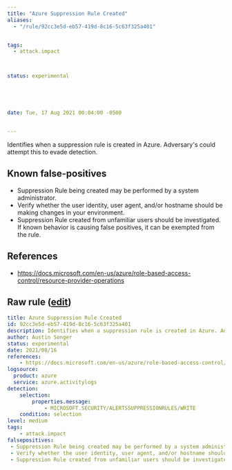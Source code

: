 ```yaml
---
title: "Azure Suppression Rule Created"
aliases:
  - "/rule/92cc3e5d-eb57-419d-8c16-5c63f325a401"


tags:
  - attack.impact



status: experimental





date: Tue, 17 Aug 2021 00:04:00 -0500


---
```


Identifies when a suppression rule is created in Azure. Adversary's could attempt this to evade detection.

<!--more-->


## Known false-positives

* Suppression Rule being created may be performed by a system administrator.
* Verify whether the user identity, user agent, and/or hostname should be making changes in your environment.
* Suppression Rule created from unfamiliar users should be investigated. If known behavior is causing false positives, it can be exempted from the rule.



## References

* https://docs.microsoft.com/en-us/azure/role-based-access-control/resource-provider-operations


## Raw rule ([edit](https://github.com/SigmaHQ/sigma/edit/master/rules/cloud/azure/azure_suppression_rule_created.yml))
```yaml
title: Azure Suppression Rule Created
id: 92cc3e5d-eb57-419d-8c16-5c63f325a401
description: Identifies when a suppression rule is created in Azure. Adversary's could attempt this to evade detection.
author: Austin Songer
status: experimental
date: 2021/08/16
references:
    - https://docs.microsoft.com/en-us/azure/role-based-access-control/resource-provider-operations
logsource:
  product: azure
  service: azure.activitylogs
detection:
    selection:
        properties.message: 
            - MICROSOFT.SECURITY/ALERTSSUPPRESSIONRULES/WRITE
    condition: selection
level: medium
tags:
    - attack.impact
falsepositives:
 - Suppression Rule being created may be performed by a system administrator. 
 - Verify whether the user identity, user agent, and/or hostname should be making changes in your environment. 
 - Suppression Rule created from unfamiliar users should be investigated. If known behavior is causing false positives, it can be exempted from the rule.

```
